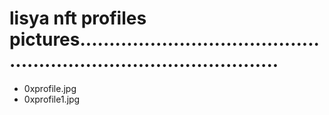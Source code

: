 # lisya nft profiles pictures.......................................................................................
- 0xprofile.jpg
- 0xprofile1.jpg
